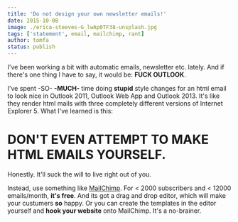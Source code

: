 ```yaml
---
title: 'Do not design your own newsletter emails!'
date: 2015-10-08
image: ./erica-steeves-G_lwAp0TF38-unsplash.jpg
tags: ['statement', email, mailchimp, rant]
author: tomfa
status: publish
---
```


I've been working a bit with automatic emails, newsletter etc. lately. And if there's one thing I have to say, it would be: **FUCK OUTLOOK**.

I've spent -SO- **-MUCH-** time doing **stupid** style changes for an html email to look nice in Outlook 2011, Outlook Web App and Outlook 2013. It's like they render html mails with three completely different versions of Internet Explorer 5. What I've learned is this:

# **DON'T EVEN ATTEMPT TO MAKE HTML EMAILS YOURSELF.**

Honestly. It'll suck the will to live right out of you.

Instead, use something like [MailChimp](http://mailchimp.com). For < 2000 subscribers and < 12000 emails/month, **it's free**. And its got a drag and drop editor, which will make your custumers **so** happy. Or you can create the templates in the editor yourself and **hook your website** onto MailChimp. It's a no-brainer.
